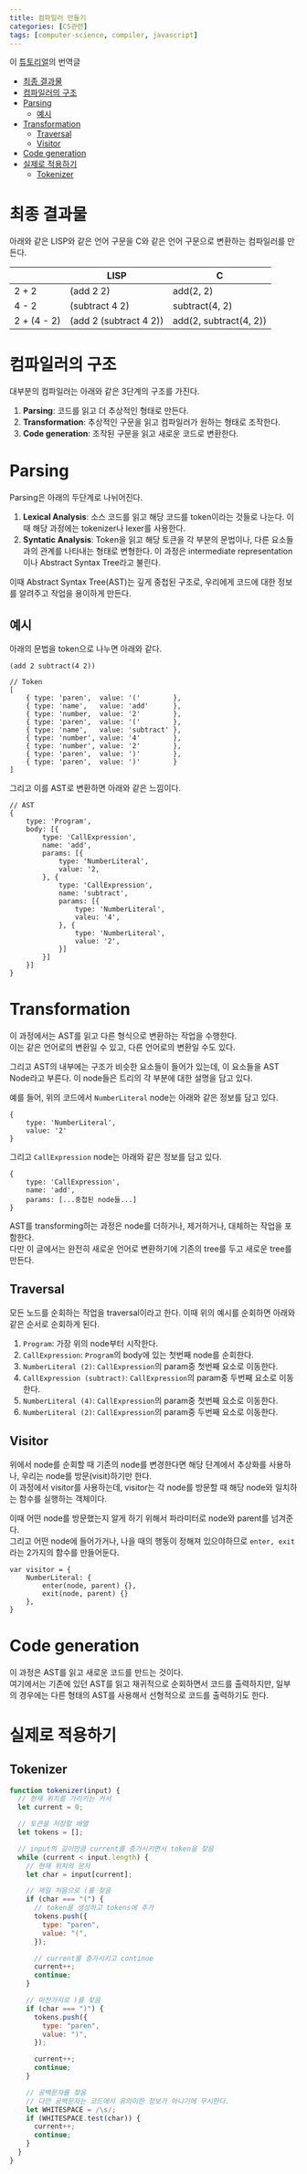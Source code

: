 ```yaml
---
title: 컴파일러 만들기
categories: [CS관련]
tags: [computer-science, compiler, javascript]
---
```


이 [튜토리얼](https://github.com/jamiebuilds/the-super-tiny-compiler/blob/master/the-super-tiny-compiler.js)의 번역글

- [최종 결과물](#최종-결과물)
- [컴파일러의 구조](#컴파일러의-구조)
- [Parsing](#parsing)
  - [예시](#예시)
- [Transformation](#transformation)
  - [Traversal](#traversal)
  - [Visitor](#visitor)
- [Code generation](#code-generation)
- [실제로 적용하기](#실제로-적용하기)
  - [Tokenizer](#tokenizer)

# 최종 결과물

아래와 같은 LISP와 같은 언어 구문을 C와 같은 언어 구문으로 변환하는 컴파일러를 만든다.

|             | LISP                   | C                      |
| ----------- | ---------------------- | ---------------------- |
| 2 + 2       | (add 2 2)              | add(2, 2)              |
| 4 - 2       | (subtract 4 2)         | subtract(4, 2)         |
| 2 + (4 - 2) | (add 2 (subtract 4 2)) | add(2, subtract(4, 2)) |

# 컴파일러의 구조

대부분의 컴파일러는 아래와 같은 3단계의 구조를 가진다.

1. **Parsing**: 코드를 읽고 더 추상적인 형태로 만든다.
2. **Transformation**: 추상적인 구문을 읽고 컴파일러가 원하는 형태로 조작한다.
3. **Code generation**: 조작된 구문을 읽고 새로운 코드로 변환한다.

# Parsing

Parsing은 아래의 두단계로 나뉘어진다.

1. **Lexical Analysis**: 소스 코드를 읽고 해당 코드를 token이라는 것들로 나눈다. 이때 해당 과정에는 tokenizer나 lexer를 사용한다.
2. **Syntatic Analysis**: Token을 읽고 해당 토큰을 각 부분의 문법이나, 다른 요소들과의 관계를 나타내는 형태로 변형한다. 이 과정은 intermediate representation이나 Abstract Syntax Tree라고 불린다.

이때 Abstract Syntax Tree(AST)는 깊게 중첩된 구조로, 우리에게 코드에 대한 정보를 알려주고 작업을 용이하게 만든다.

## 예시

아래의 문법을 token으로 나누면 아래와 같다.

```
(add 2 subtract(4 2))
```

```
// Token
[
    { type: 'paren',  value: '('        },
    { type: 'name',   value: 'add'      },
    { type: 'number,  value: '2'        },
    { type: 'paren',  value: '('        },
    { type: 'name',   value: 'subtract' },
    { type: 'number', value: '4'        },
    { type: 'number', value: '2'        },
    { type: 'paren',  value: ')'        },
    { type: 'paren',  value: ')'        }
]
```

그리고 이를 AST로 변환하면 아래와 같은 느낌이다.

```
// AST
{
    type: 'Program',
    body: [{
        type: 'CallExpression',
        name: 'add',
        params: [{
            type: 'NumberLiteral',
            value: '2,
        }, {
            type: 'CallExpression',
            name: 'subtract',
            params: [{
                type: 'NumberLiteral',
                valeu: '4',
            }, {
                type: 'NumberLiteral',
                value: '2',
            }]
        }]
    }]
}
```

# Transformation

이 과정에서는 AST를 읽고 다른 형식으로 변환하는 작업을 수행한다.  
이는 같은 언어로의 변환일 수 있고, 다른 언어로의 변환일 수도 있다.

그리고 AST의 내부에는 구조가 비슷한 요소들이 들어가 있는데, 이 요소들을 AST Node라고 부른다. 이 node들은 트리의 각 부분에 대한 설명을 담고 있다.

예를 들어, 위의 코드에서 `NumberLiteral` node는 아래와 같은 정보를 담고 있다.

```
{
    type: 'NumberLiteral',
    value: '2'
}
```

그리고 `CallExpression` node는 아래와 같은 정보를 담고 있다.

```
{
    type: 'CallExpression',
    name: 'add',
    params: [...중첩된 node들...]
}
```

AST를 transforming하는 과정은 node를 더하거나, 제거하거나, 대체하는 작업을 포함한다.  
다만 이 글에서는 완전히 새로운 언어로 변환하기에 기존의 tree를 두고 새로운 tree를 만든다.

## Traversal

모든 노드를 순회하는 작업을 traversal이라고 한다.
이때 위의 예시를 순회하면 아래와 같은 순서로 순회하게 된다.

1. `Program`: 가장 위의 node부터 시작한다.
2. `CallExpression`: `Program`의 body에 있는 첫번째 node를 순회한다.
3. `NumberLiteral (2)`: `CallExpression`의 param중 첫번째 요소로 이동한다.
4. `CallExpression (subtract)`: `CallExpression`의 param중 두번째 요소로 이동한다.
5. `NumberLiteral (4)`: `CallExpression`의 param중 첫번째 요소로 이동한다.
6. `NumberLiteral (2)`: `CallExpression`의 param중 두번째 요소로 이동한다.

## Visitor

위에서 node를 순회할 때 기존의 node를 변경한다면 해당 단계에서 추상화를 사용하나, 우리는 node를 방문(visit)하기만 한다.  
이 과정에서 visitor를 사용하는데, visitor는 각 node를 방문할 때 해당 node와 일치하는 함수를 실행하는 객체이다.

이때 어떤 node를 방문했는지 알게 하기 위해서 파라미터로 node와 parent를 넘겨준다.  
그리고 어떤 node에 들어가거나, 나을 때의 행동이 정해져 있으야하므로 `enter, exit`라는 2가지의 함수를 만들어둔다.

```
var visitor = {
    NumberLiteral: {
        enter(node, parent) {},
        exit(node, parent) {}
    },
}
```

# Code generation

이 과정은 AST를 읽고 새로운 코드를 만드는 것이다.  
여기에서는 기존에 있던 AST를 읽고 재귀적으로 순회하면서 코드를 출력하지만, 일부의 경우에는 다른 형태의 AST를 사용해서 선형적으로 코드를 출력하기도 한다.

# 실제로 적용하기

## Tokenizer

```js
function tokenizer(input) {
  // 현재 위치를 가리키는 커서
  let current = 0;

  // 토큰을 저장할 배열
  let tokens = [];

  // input의 길이만큼 current를 증가시키면서 token을 찾음
  while (current < input.length) {
    // 현재 위치의 문자
    let char = input[current];

    // 제일 처음으로 (를 찾음
    if (char === "(") {
      // token을 생성하고 tokens에 추가
      tokens.push({
        type: "paren",
        value: "(",
      });

      // current를 증가시키고 continue
      current++;
      continue;
    }

    // 마찬가지로 )를 찾음
    if (char === ")") {
      tokens.push({
        type: "paren",
        value: ")",
      });

      current++;
      continue;
    }

    // 공백문자를 찾음
    // 다만 공백문자는 코드에서 유의미한 정보가 아니기에 무시한다.
    let WHITESPACE = /\s/;
    if (WHITESPACE.test(char)) {
      current++;
      continue;
    }
  }
}
```

